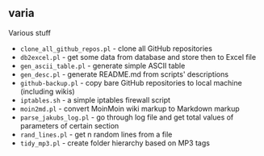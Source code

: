 varia
-----

Various stuff

* `clone_all_github_repos.pl` - clone all GitHub repositories
* `db2excel.pl` - get some data from database and store then to Excel file
* `gen_ascii_table.pl` - generate simple ASCII table
* `gen_desc.pl` - generate README.md from scripts' descriptions
* `github-backup.pl` - copy bare GitHub repositories to local machine (including wikis)
* `iptables.sh` - a simple iptables firewall script
* `moin2md.pl` - convert MoinMoin wiki markup to Markdown markup
* `parse_jakubs_log.pl` - go through log file and get total values of parameters of certain section
* `rand_lines.pl` - get n random lines from a file
* `tidy_mp3.pl` - create folder hierarchy based on MP3 tags
